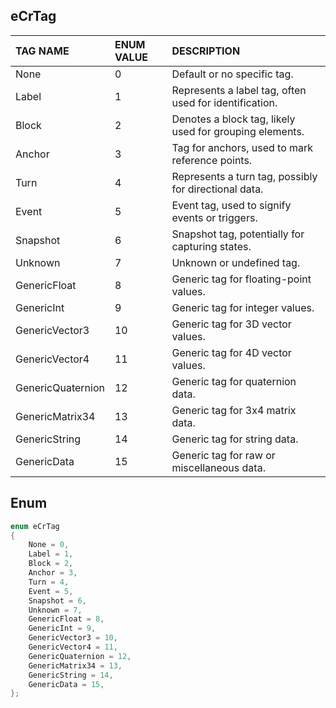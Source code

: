 ## eCrTag

| **TAG NAME**        | **ENUM VALUE** | **DESCRIPTION**                                      |
| :------------------ | :------------ | :-------------------------------------------------- |
| None                | 0             | Default or no specific tag.                         |
| Label               | 1             | Represents a label tag, often used for identification. |
| Block               | 2             | Denotes a block tag, likely used for grouping elements. |
| Anchor              | 3             | Tag for anchors, used to mark reference points.     |
| Turn                | 4             | Represents a turn tag, possibly for directional data. |
| Event               | 5             | Event tag, used to signify events or triggers.      |
| Snapshot            | 6             | Snapshot tag, potentially for capturing states.     |
| Unknown             | 7             | Unknown or undefined tag.                           |
| GenericFloat        | 8             | Generic tag for floating-point values.             |
| GenericInt          | 9             | Generic tag for integer values.                    |
| GenericVector3      | 10            | Generic tag for 3D vector values.                  |
| GenericVector4      | 11            | Generic tag for 4D vector values.                  |
| GenericQuaternion   | 12            | Generic tag for quaternion data.                   |
| GenericMatrix34     | 13            | Generic tag for 3x4 matrix data.                   |
| GenericString       | 14            | Generic tag for string data.                       |
| GenericData         | 15            | Generic tag for raw or miscellaneous data.         |

## Enum

```cpp
enum eCrTag
{
	None = 0,
	Label = 1,
	Block = 2,
	Anchor = 3,
	Turn = 4,
	Event = 5,
	Snapshot = 6,
	Unknown = 7,
	GenericFloat = 8,
	GenericInt = 9,
	GenericVector3 = 10,
	GenericVector4 = 11,
	GenericQuaternion = 12,
	GenericMatrix34 = 13,
	GenericString = 14,
	GenericData = 15,
};
```